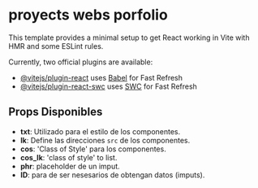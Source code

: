  # proyects webs porfolio

This template provides a minimal setup to get React working in Vite with HMR and some ESLint rules.

Currently, two official plugins are available:

- [@vitejs/plugin-react](https://github.com/vitejs/vite-plugin-react/blob/main/packages/plugin-react/README.md) uses [Babel](https://babeljs.io/) for Fast Refresh
- [@vitejs/plugin-react-swc](https://github.com/vitejs/vite-plugin-react-swc) uses [SWC](https://swc.rs/) for Fast Refresh


 ## Props Disponibles

- **txt**: Utilizado para el estilo de los componentes.
- **lk**: Define las direcciones `src` de los componentes.
- **cos**: 'Class of Style' para los componentes.
- **cos_lk**: 'class of style' to list.
- **phr**: placeholder de un imput.
- **ID**: para de ser nesesarios de obtengan datos (imputs).
